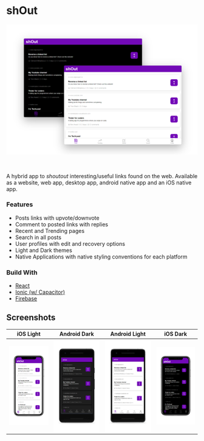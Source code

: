 # shOut

![pc](./screenshots/pc_show.png)

<br />

A hybrid app to *shoutout* interesting/useful links found on the web. Available as a website, web app, desktop app, android native app and an iOS native app.

### Features

- Posts links with upvote/downvote
- Comment to posted links with replies
- Recent and Trending pages
- Search in all posts
- User profiles with edit and recovery options
- Light and Dark themes
- Native Applications with native styling conventions for each platform

### Build With

- [React](https://reactjs.org/)
- [Ionic (w/ Capacitor)](https://ionicframework.com/)
- [Firebase](https://firebase.com/)

## Screenshots

| iOS Light                                 | Android Dark                                    | Android Light                                     | iOS Dark                                |
| ----------------------------------------- | ----------------------------------------------- | ------------------------------------------------- | --------------------------------------- |
| ![ios_light](./screenshots/ios_light.png) | ![android_dark](./screenshots/android_dark.png) | ![android_light](./screenshots/android_light.png) | ![ios_dark](./screenshots/ios_dark.png) |
